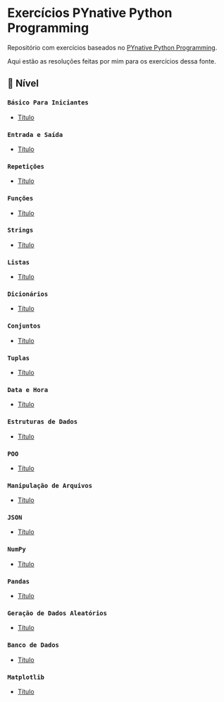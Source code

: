 # Exercícios PYnative Python Programming

Repositório com exercícios baseados no [PYnative Python Programming](https://pynative.com/python-exercises-with-solutions/).

Aqui estão as resoluções feitas por mim para os exercícios dessa fonte.

## 📑 Nível
### `Básico Para Iniciantes`
- [Título](link)

### `Entrada e Saída`
- [Título](link)

### `Repetições`
- [Título](link)

### `Funções`
- [Título](link)

### `Strings`
- [Título](link)

### `Listas`
- [Título](link)

### `Dicionários`
- [Título](link)

### `Conjuntos`
- [Título](link)

### `Tuplas`
- [Título](link)

### `Data e Hora`
- [Título](link)

### `Estruturas de Dados`
- [Título](link)

### `POO`
- [Título](link)

### `Manipulação de Arquivos`
- [Título](link)

### `JSON`
- [Título](link)

### `NumPy`
- [Título](link)

### `Pandas`
- [Título](link)

### `Geração de Dados Aleatórios`
- [Título](link)

### `Banco de Dados`
- [Título](link)

### `Matplotlib`
- [Título](link)